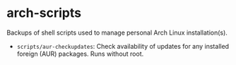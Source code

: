 # arch-scripts

Backups of shell scripts used to manage personal Arch Linux
installation(s).

* `scripts/aur-checkupdates`: Check availability of updates for any installed
foreign (AUR) packages. Runs without root.
